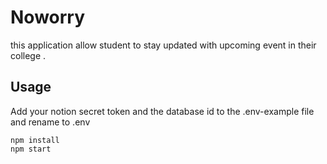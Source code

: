 # Noworry

this application allow student to stay updated with upcoming event in their college .

## Usage

Add your notion secret token and the database id to the .env-example file and rename to .env

```
npm install
npm start
```

